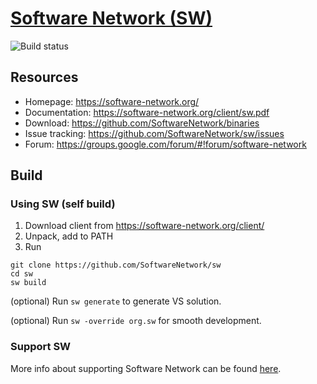 # [Software Network (SW)](https://software-network.org/)

<!---[![Build status](https://ci.appveyor.com/api/projects/status/3mf8eall4lf764sk/branch/master?svg=true)](https://ci.appveyor.com/project/egorpugin/sw/branch/master)--->

![Build status](https://github.com/SoftwareNetwork/sw/workflows/sw/badge.svg)

## Resources

- Homepage: https://software-network.org/
- Documentation: https://software-network.org/client/sw.pdf
- Download: https://github.com/SoftwareNetwork/binaries
- Issue tracking: https://github.com/SoftwareNetwork/sw/issues
- Forum: https://groups.google.com/forum/#!forum/software-network

## Build

### Using SW (self build)

1. Download client from https://software-network.org/client/
2. Unpack, add to PATH
3. Run
```
git clone https://github.com/SoftwareNetwork/sw
cd sw
sw build
```

(optional) Run `sw generate` to generate VS solution.

(optional) Run `sw -override org.sw` for smooth development.

### Support SW

More info about supporting Software Network can be found [here](https://github.com/SoftwareNetwork/sw/blob/master/doc/support.md).
